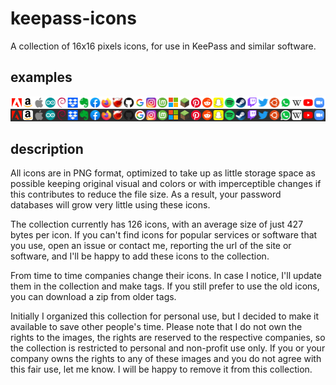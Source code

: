# keepass-icons
A collection of 16x16 pixels icons, for use in KeePass and similar software.

## examples
![Some example icons](/examples.png "Example icons")

## description
All icons are in PNG format, optimized to take up as little storage space as possible keeping original visual and colors or with imperceptible changes if this contributes to reduce the file size. As a result, your password databases will grow very little using these icons.

The collection currently has 126 icons, with an average size of just 427 bytes per icon. If you can't find icons for popular services or software that you use, open an issue or contact me, reporting the url of the site or software, and I'll be happy to add these icons to the collection.

From time to time companies change their icons. In case I notice, I'll update them in the collection and make tags. If you still prefer to use the old icons, you can download a zip from older tags.

Initially I organized this collection for personal use, but I decided to make it available to save other people's time. Please note that I do not own the rights to the images, the rights are reserved to the respective companies, so the collection is restricted to personal and non-profit use only. If you or your company owns the rights to any of these images and you do not agree with this fair use, let me know. I will be happy to remove it from this collection.
